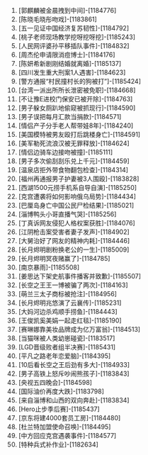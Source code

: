 
1. [郭麒麟被金晨拽到中间]-[1184776]
1. [陈晓毛晓彤吻戏]-[1183861]
1. [五一见证中国经济复苏韧性]-[1184792]
1. [桃子老师现场教学挖呀挖呀挖]-[1185243]
1. [人民网评婆孙平移插队事件]-[1184832]
1. [周杰伦申请限消痘博士]-[1184176]
1. [陈妍希新剧刚结婚就离婚]-[1185137]
1. [四川发生重大刑案1人遇害]-[1184623]
1. [警方通报“村民撞村长的狗被打”]-[1185424]
1. [台湾一派出所所长泄密被免职]-[1184668]
1. [不让豫E进校门保安已被开除]-[1184763]
1. [男子躲女厕趴地偷窥被抓现行]-[1184590]
1. [男子误把每月汇款当捐款]-[1184571]
1. [情侣产子分手老人帮带娃8年]-[1184240]
1. [美国模特被男友殴打后跳楼身亡]-[1184591]
1. [美军勒死流浪汉被无罪释放]-[1184624]
1. [情侣边骑车边接吻被撞]-[1185111]
1. [男子多次偷刮刮乐兑上千元]-[1184459]
1. [温泉店拒外带食物翻包检查]-[1184314]
1. [福州再通报男子护妻被3人围殴]-[1183828]
1. [西湖1500元捞手机系自导自演]-[1185250]
1. [克宫遭袭将如何影响俄乌局势]-[1184434]
1. [巴厘岛身亡中国公民尸检结果]-[1185021]
1. [淄博鸭头小哥直播气哭]-[1185256]
1. [丁真诉网友侵犯人格权案获胜]-[1184076]
1. [江阴枪击案受害者妻子发声]-[1184902]
1. [大舅治好了网友的精神内耗]-[1184446]
1. [长月烬明剧粉换老公的一生]-[1185009]
1. [长月烬明冥夜赌赢了]-[1184785]
1. [南京暴雨]-[1185508]
1. [姜思达下架史航事件播客并致歉]-[1185507]
1. [长空之王王一博被骗了两次]-[1184163]
1. [萌兰三太子商标被抢注]-[1184956]
1. [长月烬明兆悠演了云襄传]-[1185231]
1. [大妈河边杀鸡顺手捞鱼]-[1184443]
1. [王俊凯奚美娟一起走红毯]-[1185190]
1. [赛琳娜靠美妆品牌成为亿万富翁]-[1184513]
1. [当猫咪被人类幼崽碰瓷]-[1183517]
1. [LGD晋级败者组半决赛]-[1185431]
1. [平凡之路老年恋爱脑]-[1184395]
1. [10后看长空之王后劲有多大]-[1184933]
1. [男子高铁上怒斥吵闹熊孩子]-[1183843]
1. [央视五四晚会]-[1184598]
1. [国际油价再度大跌]-[1183798]
1. [来自淄博和山西的双向奔赴]-[1183834]
1. [Hero止步季后赛]-[1185437]
1. [京东将建4000套员工房]-[1184480]
1. [杜兰特加盟使命召唤]-[1184495]
1. [中方回应克宫遇袭事件]-[1184577]
1. [特种兵式补作业]-[1182634]